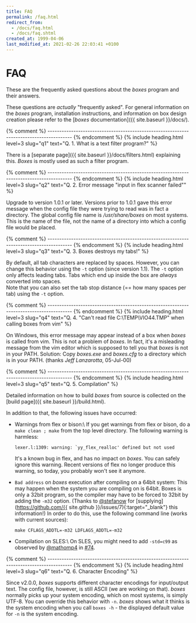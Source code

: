 ```yaml
---
title: FAQ
permalink: /faq.html
redirect_from:
  - /docs/faq.html
  - /docs/faq.shtml
created_at: 1999-04-06
last_modified_at: 2021-02-26 22:03:41 +0100
---
```


# FAQ

These are the frequently asked questions about the *boxes* program and their answers.

These questions are *actually* "frequently asked". For general information on the *boxes* program, installation
instructions, and information on box design creation please refer to the
[*boxes* documentation]({{ site.baseurl }}/docs/).


{% comment %} ---------------------------------------------------------------------------------------- {% endcomment %}
{% include heading.html
   level=3 slug="q1"
   text="Q. 1. What is a text filter program?" %}

There is a [separate page]({{ site.baseurl }}/docs/filters.html) explaining this. *Boxes* is mostly used as such a
filter program. 


{% comment %} ---------------------------------------------------------------------------------------- {% endcomment %}
{% include heading.html
   level=3 slug="q2"
   text="Q. 2. Error message \"input in flex scanner failed\"" %}

Upgrade to version 1.0.1 or later. Versions prior to 1.0.1 gave this error message when the config file they were
trying to read was in fact a directory. The global config file name is */usr/share/boxes* on most systems. This is the
name of the file, not the name of a directory into which a config file would be placed.


{% comment %} ---------------------------------------------------------------------------------------- {% endcomment %}
{% include heading.html
   level=3 slug="q3"
   text="Q. 3. Boxes destroys my tabs!" %}

By default, all tab characters are replaced by spaces. However, you can change this behavior using the `-t` option
(since version 1.1). The `-t` option only affects leading tabs. Tabs which end up inside the box are *always* converted
into spaces.  
Note that you can also set the tab stop distance (== how many spaces per tab) using the `-t` option.


{% comment %} ---------------------------------------------------------------------------------------- {% endcomment %}
{% include heading.html
   level=3 slug="q4"
   text="Q. 4. \"Can't read file C:\TEMP\VIO44.TMP\" when calling boxes from vim" %}

On Windows, this error message may appear instead of a box when *boxes* is called from vim. This is not a problem of
*boxes*. In fact, it's a misleading message from the vim editor which is supposed to tell you that *boxes* is not in
your PATH. Solution: Copy *boxes.exe* and *boxes.cfg* to a directory which is in your PATH. (thanks *Jeff Lanzarotta*,
05-Jul-00)


{% comment %} ---------------------------------------------------------------------------------------- {% endcomment %}
{% include heading.html
   level=3 slug="q5"
   text="Q. 5. Compilation" %}

Detailed information on how to build *boxes* from source is collected on the
[build page]({{ site.baseurl }}/build.html).

In addition to that, the following issues have occurred:

- Warnings from flex or bison:\\
  If you get warnings from flex or bison, do a `make clean ; make` from the top level directory. The following warning
  is harmless:

      lexer.l:1309: warning: `yy_flex_realloc' defined but not used

  It's a known bug in flex, and has no impact on *boxes*. You can safely ignore this warning. Recent versions of flex
  no longer produce this warning, so today, you probably won't see it anymore.

- `Bad address` on *boxes* execution after compiling on a 64bit system:
  This may happen when the system you are compiling on is 64bit. Boxes is only a 32bit program, so the compiler may
  have to be forced to 32bit by adding the `-m32` option. (Thanks to
  <span class="atmention">[@stefanow](https://github.com/stefanow)</span> for
  [supplying](https://github.com/{{ site.github }}/issues/7){:target="_blank"} this information!)
  In order to do this, use the following command line (works with current sources):

      make CFLAGS_ADDTL=-m32 LDFLAGS_ADDTL=-m32

- Compilation on SLES:\\
  On SLES, you might need to add `-std=c99` as observed by
  <span class="atmention">[@mathomp4](https://github.com/mathomp4)</span> in
  [#74](https://github.com/ascii-boxes/boxes/issues/74#issuecomment-784371446).


{% comment %} ---------------------------------------------------------------------------------------- {% endcomment %}
{% include heading.html
   level=3 slug="q6"
   text="Q. 6. Character Encoding" %}

Since v2.0.0, *boxes* supports different character encodings for input/output text. The config file, however, is
still ASCII (we are working on that). *boxes* normally picks up your system encoding, which on most systems, is simply
UTF-8. You can override this behavior with `-n`. *boxes* shows what it thinks is the system encoding when you call
`boxes -h` - the displayed default value for `-n` is the system encoding.

